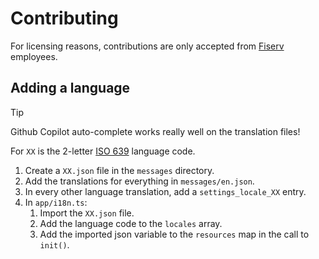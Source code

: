 # Contributing

For licensing reasons, contributions are only accepted from [Fiserv](https://www.fiserv.com) employees.

## Adding a language

> [!TIP]
> Github Copilot auto-complete works really well on the translation files!

For `XX` is the 2-letter [ISO 639](https://en.wikipedia.org/wiki/List_of_ISO_639_language_codes) language code.

1. Create a `XX.json` file in the `messages` directory.
2. Add the translations for everything in `messages/en.json`.
3. In every other language translation, add a `settings_locale_XX` entry.
4. In `app/i18n.ts`:
	1. Import the `XX.json` file.
	2. Add the language code to the `locales` array.
	3. Add the imported json variable to the `resources` map in the call to `init()`.
